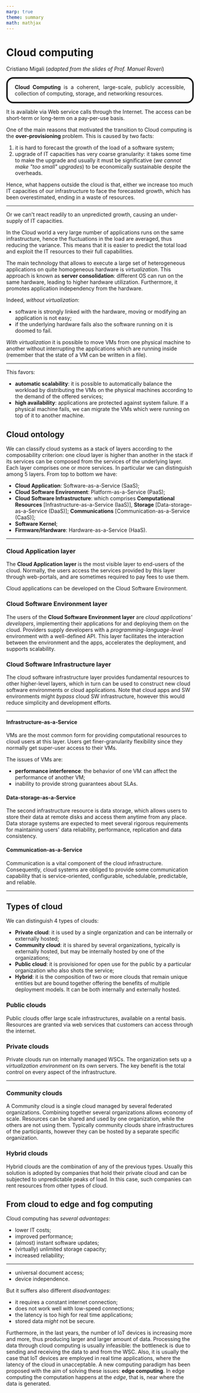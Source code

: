 ```yaml
---
marp: true
theme: summary
math: mathjax
---
```

# Cloud computing

<div class="author">

Cristiano Migali
(_adapted from the slides of Prof. Manuel Roveri_)

</div>

<style>
section {
    font-size: x-large;
}

.definition {
    padding-left: 0.5cm;
    padding-right: 0.5cm;
    background: var(--algorithms);
    border-radius: 0.5cm;
    border-style: solid;
    border-color: var(--text);
    border-width: 3pt;
    text-align: justify;
}
</style>

<div class="definition">

**Cloud Computing** is a coherent, large-scale, publicly accessible, collection of computing, storage, and networking resources.

</div>

It is available via Web service calls through the Internet. The access can be short-term or long-term on a pay-per-use basis.

One of the main reasons that motivated the transition to Cloud computing is the **over-provisioning** problem. This is caused by two facts:
1. it is hard to forecast the growth of the load of a software system;
2. upgrade of IT capacities has very coarse granularity: it takes some time to make the upgrade and usually it must be significative (_we cannot make "too small" upgrades_) to be economically sustainable despite the overheads.

Hence, what happens outside the cloud is that, either we increase too much IT capacities of our infrastructure to face the forecasted growth, which has been overestimated, ending in a waste of resources.

---

Or we can't react readily to an unpredicted growth, causing an under-supply of IT capacities.

In the Cloud world a very large number of applications runs on the same infrastructure, hence the fluctuations in the load are averaged, thus reducing the variance. This means that it is easier to predict the total load and exploit the IT resources to their full capabilities.

The main technology that allows to execute a large set of heterogeneous applications on quite homogeneous hardware is _virtualization_. This approach is known as **server consolidation**: different OS can run on the same hardware, leading to higher hardware utilization. Furthermore, it promotes application independency from the hardware.

Indeed, _without virtualization_:
- software is strongly linked with the hardware, moving or modifying an application is not easy;
- if the underlying hardware fails also the software running on it is doomed to fail.

_With virtualization_ it is possible to move VMs from one physical machine to another without interrupting the applications which are running inside (remember that the state of a VM can be written in a file).

---

This favors:
- **automatic scalability**: it is possible to automatically balance the workload by distributing the VMs on the physical machines according to the demand of the offered services;
- **high availability**: applications are protected against system failure. If a physical machine fails, we can migrate the VMs which were running on top of it to another machine.

## Cloud ontology

We can classify cloud systems as a stack of layers according to the composability criterion: one cloud layer is higher than another in the stack if its services can be composed from the services of the underlying layer. Each layer comprises one or more services.
In particular we can distinguish among 5 layers.
From top to bottom we have:
- **Cloud Application**: Software-as-a-Service (SaaS);
- **Cloud Software Environment**: Platform-as-a-Service (PaaS);
- **Cloud Software Infrastructure**: which comprises **Computational Resources** [Infrastructure-as-a-Service (IaaS)], **Storage** [Data-storage-as-a-Service (DaaS)]; **Communications** [Communication-as-a-Service (CaaS)];
- **Software Kernel**;
- **Firmware/Hardware**: Hardware-as-a-Service (HaaS).

---

### Cloud Application layer

The **Cloud Application layer** is the most visible layer to end-users of the cloud. Normally, the users access the services provided by this layer through web-portals, and are sometimes required to pay fees to use them.

Cloud applications can be developed on the Cloud Software Environment.

### Cloud Software Environment layer

The users of the **Cloud Software Environment layer** are _cloud applications' developers_, implementing their applications for and deploying them on the cloud.
Providers supply developers with a _programming-language-level_ environment with a well-defined API. This layer facilitates the interaction between the environment and the apps, accelerates the deployment, and supports scalability.

### Cloud Software Infrastructure layer

The cloud software infrastructure layer provides fundamental resources to other higher-level layers, which in turn can be used to construct new cloud software environments or cloud applications.
Note that cloud apps and SW environments might _bypass_ cloud SW infrastructure, however this would reduce simplicity and development efforts.

---

#### Infrastructure-as-a-Service

VMs are the most common form for providing computational resources to cloud users at this layer. Users get finer-granularity flexibility since they normally get super-user access to their VMs.

The issues of VMs are:
- **performance interference**: the behavior of one VM can affect the performance of another VM;
- inability to provide strong guarantees about SLAs.

#### Data-storage-as-a-Service

The second infrastructure resource is data storage, which allows users to store their data at remote disks and access them anytime from any place. Data storage systems are expected to meet several rigorous requirements for maintaining users' data reliability, performance, replication and data consistency.

#### Communication-as-a-Service

Communication is a vital component of the cloud infrastructure. Consequently, cloud systems are obliged to provide some communication capability that is service-oriented, configurable, schedulable, predictable, and reliable.

---

## Types of cloud

We can distinguish 4 types of clouds:
- **Private cloud**: it is used by a single organization and can be internally or externally hosted;
- **Community cloud**: it is shared by several organizations, typically is externally hosted, but may be internally hosted by one of the organizations;
- **Public cloud**: it is provisioned for open use for the public by a particular organization who also shots the service;
- **Hybrid**: it is the composition of two or more clouds that remain unique entities but are bound together offering the benefits of multiple deployment models. It can be both internally and externally hosted.

### Public clouds

Public clouds offer large scale infrastructures, available on a rental basis. Resources are granted via web services that customers can access through the internet.

### Private clouds

Private clouds run on internally managed WSCs. The organization sets up a _virtualization environment_ on its own servers. The key benefit is the total control on every aspect of the infrastructure.

---

### Community clouds

A Community cloud is a single cloud managed by several federated organizations. Combining together several organizations allows economy of scale. Resources can be shared and used by one organization, while the others are not using them.
Typically community clouds share infrastructures of the participants, however they can be hosted by a separate specific organization.

### Hybrid clouds

Hybrid clouds are the combination of any of the previous types. Usually this solution is adopted by companies that hold their private cloud and can be subjected to unpredictable peaks of load. In this case, such companies can rent resources from other types of cloud.

## From cloud to edge and fog computing

Cloud computing has _several advantages_:
- lower IT costs;
- improved performance;
- (almost) instant software updates;
- (virtually) unlimited storage capacity;
- increased reliability;

---

- universal document access;
- device independence.

But it suffers also different _disadvantages_:
- it requires a constant internet connection;
- does not work well with low-speed connections;
- the latency is too high for real time applications;
- stored data _might_ not be secure.

Furthermore, in the last years, the number of IoT devices is increasing more and more, thus producing larger and larger amount of data. Processing the data through cloud computing is usually infeasible: the bottleneck is due to sending and receiving the data to and from the WSC. Also, it is usually the case that IoT devices are employed in real time applications, where the latency of the cloud in unacceptable. A new computing paradigm has been proposed with the aim of solving these issues: **edge computing**. In edge computing the computation happens at the _edge_, that is, near where the data is generated.
